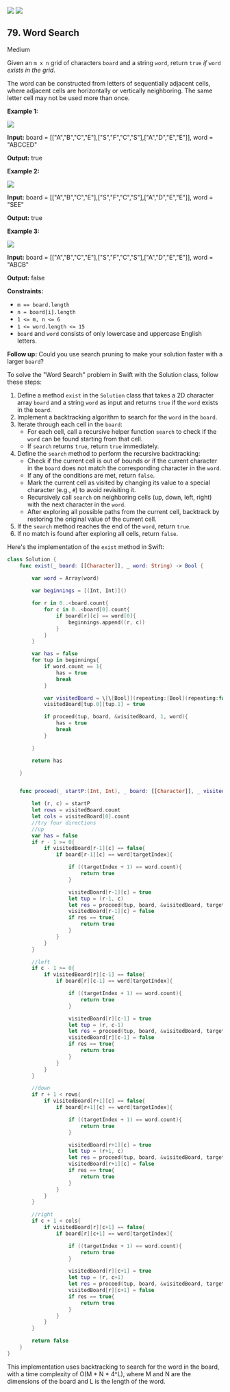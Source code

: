 [![](https://img.shields.io/github/stars/LeetCode-in-Swift/LeetCode-in-Swift?label=Stars&style=flat-square)](https://github.com/LeetCode-in-Swift/LeetCode-in-Swift)
[![](https://img.shields.io/github/forks/LeetCode-in-Swift/LeetCode-in-Swift?label=Fork%20me%20on%20GitHub%20&style=flat-square)](https://github.com/LeetCode-in-Swift/LeetCode-in-Swift/fork)

## 79\. Word Search

Medium

Given an `m x n` grid of characters `board` and a string `word`, return `true` _if_ `word` _exists in the grid_.

The word can be constructed from letters of sequentially adjacent cells, where adjacent cells are horizontally or vertically neighboring. The same letter cell may not be used more than once.

**Example 1:**

![](https://assets.leetcode.com/uploads/2020/11/04/word2.jpg)

**Input:** board = \[\["A","B","C","E"],["S","F","C","S"],["A","D","E","E"]], word = "ABCCED"

**Output:** true 

**Example 2:**

![](https://assets.leetcode.com/uploads/2020/11/04/word-1.jpg)

**Input:** board = \[\["A","B","C","E"],["S","F","C","S"],["A","D","E","E"]], word = "SEE"

**Output:** true 

**Example 3:**

![](https://assets.leetcode.com/uploads/2020/10/15/word3.jpg)

**Input:** board = \[\["A","B","C","E"],["S","F","C","S"],["A","D","E","E"]], word = "ABCB"

**Output:** false 

**Constraints:**

*   `m == board.length`
*   `n = board[i].length`
*   `1 <= m, n <= 6`
*   `1 <= word.length <= 15`
*   `board` and `word` consists of only lowercase and uppercase English letters.

**Follow up:** Could you use search pruning to make your solution faster with a larger `board`?

To solve the "Word Search" problem in Swift with the Solution class, follow these steps:

1. Define a method `exist` in the `Solution` class that takes a 2D character array `board` and a string `word` as input and returns `true` if the `word` exists in the `board`.
2. Implement a backtracking algorithm to search for the `word` in the `board`.
3. Iterate through each cell in the `board`:
   - For each cell, call a recursive helper function `search` to check if the `word` can be found starting from that cell.
   - If `search` returns `true`, return `true` immediately.
4. Define the `search` method to perform the recursive backtracking:
   - Check if the current cell is out of bounds or if the current character in the `board` does not match the corresponding character in the `word`.
   - If any of the conditions are met, return `false`.
   - Mark the current cell as visited by changing its value to a special character (e.g., `#`) to avoid revisiting it.
   - Recursively call `search` on neighboring cells (up, down, left, right) with the next character in the `word`.
   - After exploring all possible paths from the current cell, backtrack by restoring the original value of the current cell.
5. If the `search` method reaches the end of the `word`, return `true`.
6. If no match is found after exploring all cells, return `false`.

Here's the implementation of the `exist` method in Swift:

```swift
class Solution {
    func exist(_ board: [[Character]], _ word: String) -> Bool {
        
        var word = Array(word)

        var beginnings = [(Int, Int)]()

        for r in 0..<board.count{
            for c in 0..<board[0].count{
                if board[r][c] == word[0]{
                    beginnings.append((r, c))
                }
            }
        }

        var has = false
        for tup in beginnings{
            if word.count == 1{
                has = true
                break
            }

            var visitedBoard = \[\[Bool]](repeating:[Bool](repeating:false, count:board[0].count), count:board.count)
            visitedBoard[tup.0][tup.1] = true

            if proceed(tup, board, &visitedBoard, 1, word){
                has = true
                break
            }

        }

        return has

    }


    func proceed(_ startP:(Int, Int), _ board: [[Character]], _ visitedBoard:inout[[Bool]], _ targetIndex:Int, _ word:[Character]) -> Bool{

        let (r, c) = startP
        let rows = visitedBoard.count
        let cols = visitedBoard[0].count
        //try four directions
        //up
        var has = false
        if r - 1 >= 0{
            if visitedBoard[r-1][c] == false{
                if board[r-1][c] == word[targetIndex]{

                    if ((targetIndex + 1) == word.count){
                        return true
                    }

                    visitedBoard[r-1][c] = true
                    let tup = (r-1, c)
                    let res = proceed(tup, board, &visitedBoard, targetIndex+1, word)
                    visitedBoard[r-1][c] = false
                    if res == true{
                        return true
                    }
                }
            }
        }

        //left
        if c - 1 >= 0{
            if visitedBoard[r][c-1] == false{
                if board[r][c-1] == word[targetIndex]{

                    if ((targetIndex + 1) == word.count){
                        return true
                    }

                    visitedBoard[r][c-1] = true
                    let tup = (r, c-1)
                    let res = proceed(tup, board, &visitedBoard, targetIndex+1, word)
                    visitedBoard[r][c-1] = false
                    if res == true{
                        return true
                    }
                }
            }
        }

        //down
        if r + 1 < rows{
            if visitedBoard[r+1][c] == false{
                if board[r+1][c] == word[targetIndex]{

                    if ((targetIndex + 1) == word.count){
                        return true
                    }

                    visitedBoard[r+1][c] = true
                    let tup = (r+1, c)
                    let res = proceed(tup, board, &visitedBoard, targetIndex+1, word)
                    visitedBoard[r+1][c] = false
                    if res == true{
                        return true
                    }
                }
            }
        }

        //right
        if c + 1 < cols{
            if visitedBoard[r][c+1] == false{
                if board[r][c+1] == word[targetIndex]{

                    if ((targetIndex + 1) == word.count){
                        return true
                    }

                    visitedBoard[r][c+1] = true
                    let tup = (r, c+1)
                    let res = proceed(tup, board, &visitedBoard, targetIndex+1, word)
                    visitedBoard[r][c+1] = false
                    if res == true{
                        return true
                    }
                }
            }
        }

        return false
    }
}
```

This implementation uses backtracking to search for the word in the board, with a time complexity of O(M * N * 4^L), where M and N are the dimensions of the board and L is the length of the word.